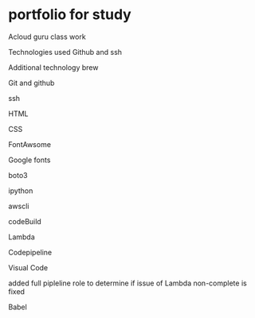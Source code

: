 # portfolio for study  
Acloud guru class work

Technologies used Github and ssh

Additional technology  brew

Git and github

ssh

HTML

CSS

FontAwsome

Google fonts

boto3

ipython

awscli

codeBuild

Lambda

Codepipeline

Visual Code

added full pipleline role to determine if issue of Lambda non-complete is fixed

Babel


